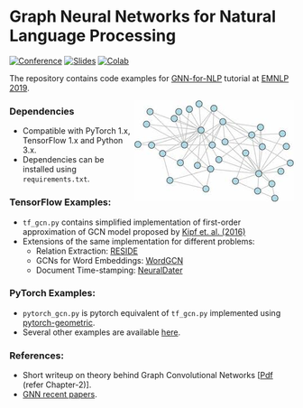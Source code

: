# Graph Neural Networks for Natural Language Processing

[![Conference](http://img.shields.io/badge/EMNLP-2019-4b44ce.svg)](https://www.emnlp-ijcnlp2019.org/program/tutorials/)
[![Slides](http://img.shields.io/badge/slides-pdf-red.svg)]()
[![Colab](http://img.shields.io/badge/colab-run-yellow.svg)](https://drive.google.com/drive/u/0/folders/1ljM-k34uYyI3Sp3IYGiZp_i5X1TgaYl1)

The repository contains code examples for [GNN-for-NLP](https://www.emnlp-ijcnlp2019.org/program/tutorials/) tutorial at [EMNLP 2019](https://www.emnlp-ijcnlp2019.org/).

<img align="right"  src="./graph.jpeg">

### Dependencies

- Compatible with PyTorch 1.x, TensorFlow 1.x and Python 3.x.
- Dependencies can be installed using `requirements.txt`.

### TensorFlow Examples:

* `tf_gcn.py` contains simplified implementation of first-order approximation of GCN model proposed by [Kipf et. al. (2016)](https://arxiv.org/abs/1609.02907)
* Extensions of the same implementation for different problems:
  * Relation Extraction: [RESIDE](https://github.com/malllabiisc/RESIDE)
  * GCNs for Word Embeddings: [WordGCN](https://github.com/malllabiisc/WordGCN)
  * Document Time-stamping: [NeuralDater](https://github.com/malllabiisc/NeuralDater)

### PyTorch Examples:

* `pytorch_gcn.py` is pytorch equivalent of `tf_gcn.py` implemented using [pytorch-geometric](https://github.com/rusty1s/pytorch_geometric). 
* Several other examples are available [here](https://github.com/rusty1s/pytorch_geometric/tree/master/examples). 

### References:

* Short writeup on theory behind Graph Convolutional Networks [[Pdf](https://shikhar-vashishth.github.io/assets/pdf/phd_thesis.pdf) (refer Chapter-2)].
* [GNN recent papers](https://github.com/naganandy/graph-based-deep-learning-literature).
